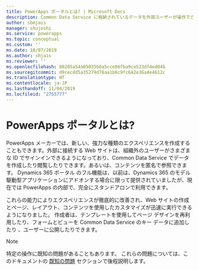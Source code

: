 ```yaml
---
title: PowerApps ポータルとは? | Microsoft Docs
description: Common Data Service に格納されているデータを外部ユーザーが操作できる PowerApps を使用して Web サイトを設計し、構築します 。
author: sbmjais
manager: shujoshi
ms.service: powerapps
ms.topic: conceptual
ms.custom: ''
ms.date: 10/07/2019
ms.author: shjais
ms.reviewer: ''
ms.openlocfilehash: 80205a54a05035b0a5cce86fba9ce523df4ed046
ms.sourcegitcommit: d9cecdd5a35279d78aa1b6c9fc642e36a4e4612c
ms.translationtype: HT
ms.contentlocale: ja-JP
ms.lasthandoff: 11/04/2019
ms.locfileid: "2755777"
---
```

# <a name="what-is-powerapps-portals"></a>PowerApps ポータルとは?

PowerApps メーカーでは、新しい、強力な種類のエクスペリエンスを作成することもできます。外部に接続する Web サイトは、組織外のユーザーがさまざまな ID でサインインできるようになっており、Common Data Service でデータを作成したり閲覧したりできます。あるいは、コンテンツを匿名で参照できます。 Dynamics 365 ポータル のフル機能は、以前は、Dynamics 365 のモデル駆動型アプリケーションにアドオンする場合に限って提供されていましたが、現在では PowerApps の内部で、完全にスタンドアロンで利用できます。  

これらの能力によりエクスペリエンスが徹底的に改善され、Web サイトの作成とページ、レイアウト、コンテンツを使用したカスタマイズが迅速に実行できるようになりました。 作成者は、テンプレートを使用してページ デザインを再利用したり、フォームとビューを Common Data Service のキー データに追加したり 、ユーザーに公開したりできます。

> [!NOTE]
> 特定の操作に既知の問題があることもあります。 これらの問題については、このドキュメントの [既知の問題](known-issues.md) セクションで後程説明します。  


 


